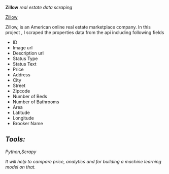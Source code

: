 **Zillow** *real estate data scraping*



[Zillow](https://www.zillow.com/)

Zillow, is an American online real estate marketplace company. 
In this project , I scraped the properties data from the api including following fields

 - ID
 - Image url
 - Description url
 - Status Type
 - Status Text
 - Price
 - Address
 - City
 - Street
 - Zipcode
 - Number of Beds  
 - Number of Bathrooms
 - Area
 - Latitude
 - Longitude
 - Brooker Name

## *Tools:*

*Python,Scrapy*


*It will help to campare price, analytics and for building a machine learning model on that.*
